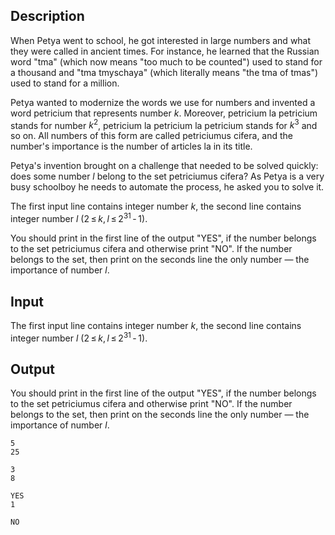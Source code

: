 ## Description

<div><p>When Petya went to school, he got interested in large numbers and what they were called in ancient times. For instance, he learned that the Russian word "tma" (which now means "too much to be counted") used to stand for a thousand and "tma tmyschaya" (which literally means "the tma of tmas") used to stand for a million.</p><p>Petya wanted to modernize the words we use for numbers and invented a word <span class="tex-font-style-tt">petricium</span> that represents number <span class="tex-span"><i>k</i></span>. Moreover, <span class="tex-font-style-tt">petricium la petricium</span> stands for number <span class="tex-span"><i>k</i><sup class="upper-index">2</sup></span>, <span class="tex-font-style-tt">petricium la petricium la petricium</span> stands for <span class="tex-span"><i>k</i><sup class="upper-index">3</sup></span> and so on. All numbers of this form are called <span class="tex-font-style-tt">petriciumus cifera</span>, and the number's importance is the number of articles <span class="tex-font-style-tt">la</span> in its title.</p><p>Petya's invention brought on a challenge that needed to be solved quickly: does some number <span class="tex-span"><i>l</i></span> belong to the set <span class="tex-font-style-tt">petriciumus cifera</span>? As Petya is a very busy schoolboy he needs to automate the process, he asked you to solve it.</p></div><div class="input-specification"><p>The first input line contains integer number <span class="tex-span"><i>k</i></span>, the second line contains integer number <span class="tex-span"><i>l</i></span> (<span class="tex-span">2 ≤ <i>k</i>, <i>l</i> ≤ 2<sup class="upper-index">31</sup> - 1</span>).</p></div><div class="output-specification"><p>You should print in the first line of the output "<span class="tex-font-style-tt">YES</span>", if the number belongs to the set <span class="tex-font-style-tt">petriciumus cifera</span> and otherwise print "<span class="tex-font-style-tt">NO</span>". If the number belongs to the set, then print on the seconds line the only number — the importance of number <span class="tex-span"><i>l</i></span>.</p></div>

## Input

<p>The first input line contains integer number <span class="tex-span"><i>k</i></span>, the second line contains integer number <span class="tex-span"><i>l</i></span> (<span class="tex-span">2 ≤ <i>k</i>, <i>l</i> ≤ 2<sup class="upper-index">31</sup> - 1</span>).</p>

## Output

<p>You should print in the first line of the output "<span class="tex-font-style-tt">YES</span>", if the number belongs to the set <span class="tex-font-style-tt">petriciumus cifera</span> and otherwise print "<span class="tex-font-style-tt">NO</span>". If the number belongs to the set, then print on the seconds line the only number — the importance of number <span class="tex-span"><i>l</i></span>.</p>





```input1
5
25

```




```input2
3
8

```




```output1
YES
1

```




```output2
NO

```


